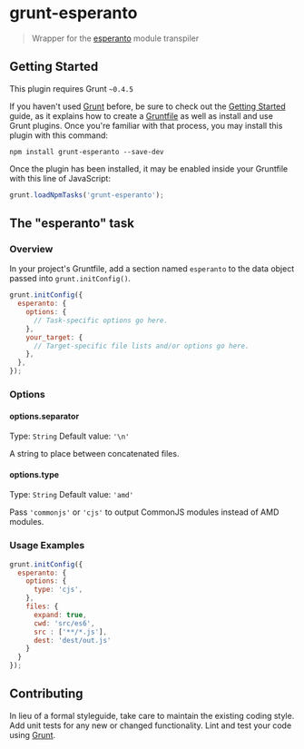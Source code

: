 # grunt-esperanto

> Wrapper for the [esperanto](https://github.com/rich-harris/esperanto) module transpiler

## Getting Started
This plugin requires Grunt `~0.4.5`

If you haven't used [Grunt](http://gruntjs.com/) before, be sure to check out the [Getting Started](http://gruntjs.com/getting-started) guide, as it explains how to create a [Gruntfile](http://gruntjs.com/sample-gruntfile) as well as install and use Grunt plugins. Once you're familiar with that process, you may install this plugin with this command:

```shell
npm install grunt-esperanto --save-dev
```

Once the plugin has been installed, it may be enabled inside your Gruntfile with this line of JavaScript:

```js
grunt.loadNpmTasks('grunt-esperanto');
```

## The "esperanto" task

### Overview
In your project's Gruntfile, add a section named `esperanto` to the data object passed into `grunt.initConfig()`.

```js
grunt.initConfig({
  esperanto: {
    options: {
      // Task-specific options go here.
    },
    your_target: {
      // Target-specific file lists and/or options go here.
    },
  },
});
```

### Options

#### options.separator
Type: `String`
Default value: `'\n'`

A string to place between concatenated files.

#### options.type
Type: `String`
Default value: `'amd'`

Pass `'commonjs'` or `'cjs'` to output CommonJS modules instead of AMD modules.

### Usage Examples

```js
grunt.initConfig({
  esperanto: {
    options: {
      type: 'cjs',
    },
    files: {
      expand: true,
      cwd: 'src/es6',
      src : ['**/*.js'],
      dest: 'dest/out.js'
    }
  }
});
```

## Contributing
In lieu of a formal styleguide, take care to maintain the existing coding style. Add unit tests for any new or changed functionality. Lint and test your code using [Grunt](http://gruntjs.com/).
